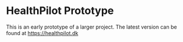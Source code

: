 # HealthPilot Prototype
 This is an early prototype of a larger project. The latest version can be found at https://healthpilot.dk
